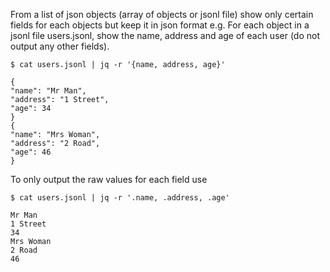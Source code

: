 
From a list of json objects (array of objects or jsonl file) show only certain fields for each objects but keep it in json format
e.g. For each object in a jsonl file users.jsonl, show the name, address and age of each user (do not output any other fields).

```
$ cat users.jsonl | jq -r '{name, address, age}'

{
"name": "Mr Man",
"address": "1 Street",
"age": 34
}
{
"name": "Mrs Woman",
"address": "2 Road",
"age": 46
}

```

To only output the raw values for each field use
```
$ cat users.jsonl | jq -r '.name, .address, .age'

Mr Man
1 Street
34
Mrs Woman
2 Road
46
```
